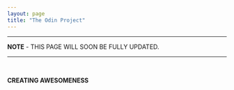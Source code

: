 ```yaml
---
layout: page
title: "The Odin Project"
---
```


<hr>
<p><strong>NOTE</strong> - THIS PAGE WILL SOON BE FULLY UPDATED.</p>
<hr>

<br>

__CREATING AWESOMENESS__
